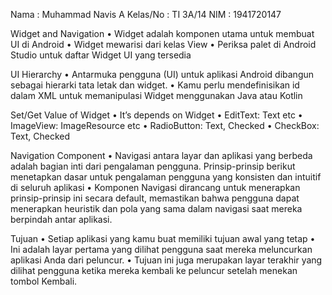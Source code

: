 Nama      : Muhammad Navis A
Kelas/No  : TI 3A/14
NIM       : 1941720147

Widget and Navigation
•	Widget adalah komponen utama untuk membuat UI di Android
•	Widget mewarisi dari kelas View
•	Periksa palet di Android Studio untuk daftar Widget UI yang tersedia

UI Hierarchy
•	Antarmuka pengguna (UI) untuk aplikasi Android dibangun sebagai hierarki tata letak dan widget.
•	Kamu perlu mendefinisikan id dalam XML untuk memanipulasi Widget menggunakan Java atau Kotlin

Set/Get Value of Widget
•	It’s depends on Widget
•	EditText: Text etc
•	ImageView: ImageResource etc
•	RadioButton: Text, Checked
•	CheckBox: Text, Checked

Navigation Component
•	Navigasi antara layar dan aplikasi yang berbeda adalah bagian inti dari pengalaman pengguna. Prinsip-prinsip berikut menetapkan dasar untuk pengalaman pengguna yang konsisten dan intuitif di seluruh aplikasi
•	Komponen Navigasi dirancang untuk menerapkan prinsip-prinsip ini secara default, memastikan bahwa pengguna dapat menerapkan heuristik dan pola yang sama dalam navigasi saat mereka berpindah antar aplikasi.

Tujuan
•	Setiap aplikasi yang kamu buat memiliki tujuan awal yang tetap
•	Ini adalah layar pertama yang dilihat pengguna saat mereka meluncurkan aplikasi Anda dari peluncur.
•	Tujuan ini juga merupakan layar terakhir yang dilihat pengguna ketika mereka kembali ke peluncur setelah menekan tombol Kembali.

